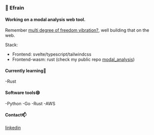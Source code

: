 ### 👋 Efrain

#### Working on a modal analysis web tool.

Remember [multi degree of freedom vibration?](https://www.brown.edu/Departments/Engineering/Courses/En4/Notes/vibrations_mdof/vibrations_mdof.htm), well building that on the web.
<br/>

Stack:

- Frontend: svelte/typescript/tailwindcss
- Frontend-wasm: rust (check my public repo [modal_analysis](https://github.com/esoteloferry/modal_analysis))

#### Currently learning🌱

-Rust

#### Software tools😄

-Python
-Go
-Rust
-AWS

#### Contact📫

[linkedin](https://www.linkedin.com/in/efrainsoteloferry/)

<!--
**esoteloferry/esoteloferry** is a ✨ _special_ ✨ repository because its `README.md` (this file) appears on your GitHub profile.

Here are some ideas to get you started:

- 🔭 I’m currently working on ...
- 🌱 I’m currently learning ...
- 👯 I’m looking to collaborate on ...
- 🤔 I’m looking for help with ...
- 💬 Ask me about ...
- 📫 How to reach me: ...
-  Pronouns: ...
- ⚡ Fun fact: ...
-->
